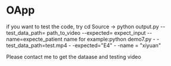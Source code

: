 # OApp
if you want to test the code, try cd Source -> python output.py --test_data_path= path_to_video  --expected= expect_input --name=expecte_patient name
for example:python demo7.py - -test_data_path=test.mp4 - -expected="E4" - -name = "xiyuan"

Please contact me to get the dataase and testing video

